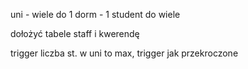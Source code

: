 
uni - wiele do 1
dorm - 1 student do wiele

dołożyć tabele staff
i kwerendę

trigger liczba st. w uni to max, trigger jak przekroczone
